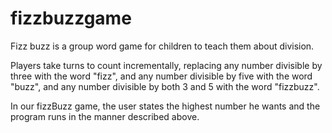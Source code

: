 # fizzbuzzgame

Fizz buzz is a group word game for children to teach them about division.

Players take turns to count incrementally, replacing any number divisible by three with the word "fizz", and any number divisible by five with the word "buzz", and any number divisible by both 3 and 5 with the word "fizzbuzz".

In our fizzBuzz game, the user states the highest number he wants and the program runs in the manner described above.
